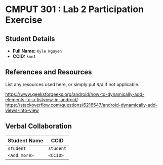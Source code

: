 # CMPUT 301 : Lab 2 Participation Exercise

## Student Details

- **Full Name:** `Kyle Nguyen`
- **CCID:** `kmn1`

## References and Resources

List any resources used here, or simply put `N/A` if not applicable.

https://www.geeksforgeeks.org/android/how-to-dynamically-add-elements-to-a-listview-in-android/ 
https://stackoverflow.com/questions/6216547/android-dynamically-add-views-into-view


## Verbal Collaboration

| Student Name | CCID      |
| ------------ | --------- |
| `student`    | `student` |
| `<Add more>` | `<CCID>`  |
